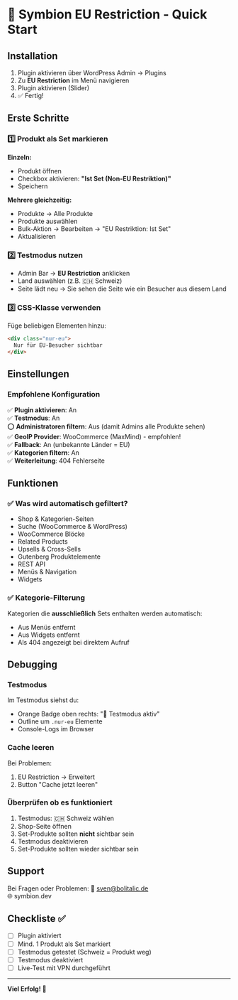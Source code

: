 # 🚀 Symbion EU Restriction - Quick Start

## Installation

1. Plugin aktivieren über WordPress Admin → Plugins
2. Zu **EU Restriction** im Menü navigieren
3. Plugin aktivieren (Slider)
4. ✅ Fertig!

## Erste Schritte

### 1️⃣ Produkt als Set markieren

**Einzeln:**
- Produkt öffnen
- Checkbox aktivieren: **"Ist Set (Non-EU Restriktion)"**
- Speichern

**Mehrere gleichzeitig:**
- Produkte → Alle Produkte
- Produkte auswählen
- Bulk-Aktion → Bearbeiten → "EU Restriktion: Ist Set"
- Aktualisieren

### 2️⃣ Testmodus nutzen

- Admin Bar → **EU Restriction** anklicken
- Land auswählen (z.B. 🇨🇭 Schweiz)
- Seite lädt neu → Sie sehen die Seite wie ein Besucher aus diesem Land

### 3️⃣ CSS-Klasse verwenden

Füge beliebigen Elementen hinzu:

```html
<div class="nur-eu">
  Nur für EU-Besucher sichtbar
</div>
```

## Einstellungen

### Empfohlene Konfiguration

✅ **Plugin aktivieren**: An  
✅ **Testmodus**: An  
⭕ **Administratoren filtern**: Aus (damit Admins alle Produkte sehen)  
✅ **GeoIP Provider**: WooCommerce (MaxMind) - empfohlen!  
✅ **Fallback**: An (unbekannte Länder = EU)  
✅ **Kategorien filtern**: An  
✅ **Weiterleitung**: 404 Fehlerseite

## Funktionen

### ✅ Was wird automatisch gefiltert?

- Shop & Kategorien-Seiten
- Suche (WooCommerce & WordPress)
- WooCommerce Blöcke
- Related Products
- Upsells & Cross-Sells
- Gutenberg Produktelemente
- REST API
- Menüs & Navigation
- Widgets

### ✅ Kategorie-Filterung

Kategorien die **ausschließlich** Sets enthalten werden automatisch:
- Aus Menüs entfernt
- Aus Widgets entfernt
- Als 404 angezeigt bei direktem Aufruf

## Debugging

### Testmodus

Im Testmodus siehst du:
- Orange Badge oben rechts: "🧪 Testmodus aktiv"
- Outline um `.nur-eu` Elemente
- Console-Logs im Browser

### Cache leeren

Bei Problemen:
1. EU Restriction → Erweitert
2. Button "Cache jetzt leeren"

### Überprüfen ob es funktioniert

1. Testmodus: 🇨🇭 Schweiz wählen
2. Shop-Seite öffnen
3. Set-Produkte sollten **nicht** sichtbar sein
4. Testmodus deaktivieren
5. Set-Produkte sollten wieder sichtbar sein

## Support

Bei Fragen oder Problemen:
📧 sven@bolitalic.de  
🌐 symbion.dev

## Checkliste ✅

- [ ] Plugin aktiviert
- [ ] Mind. 1 Produkt als Set markiert
- [ ] Testmodus getestet (Schweiz = Produkt weg)
- [ ] Testmodus deaktiviert
- [ ] Live-Test mit VPN durchgeführt

---

**Viel Erfolg! 🚀**

